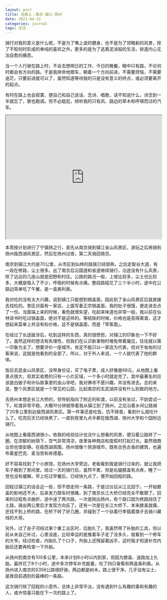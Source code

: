 ```yaml
---
layout: post
title: 在路上：南京-镇江-扬州
date: 2021-04-22 
categories: journal
tags: 生活
---
```


骑行对我的意义是什么呢，不是为了嘴上说的健身，也不是为了领略新的风景，除了不知何时形成的单纯的喜欢之外，更多的是为了逃离泥淖般的生活，排遣内心无法自愈的痛苦。

当一个人行驶在路上时，不会去想明日的工作、今日的晚餐，眼中只有路，不论何时都会有方向的路。于是我拼命地蹬车，朝着一个方向前进，不需要烦恼，不需要迷茫，只要前进就可以了，虽然知道等待我的只是没有意义的终点，或必须要离开的起点。

有时在路上也会寂寞，便自己和自己说话、念诗、唱歌，话不知说什么，诗念到一半就忘了，歌也跑调。但不必尴尬，倾听我的只有风、路边的草木和呼啸而过的汽车。

<iframe src="https://www.google.com/maps/d/embed?mid=1mHTHszyBUV7-d3onPxnAlXovH8kqigme" width="100%" height="400"></iframe>

本周按计划进行了宁镇扬之行，首先从南京骑到镇江金山风景区，游玩之后再骑到扬州瘦西湖风景区，然后在扬州过夜，第二天骑回南京。

南京到镇江大约是70公里，从市区到仙林的路我已经很熟，之后走智谷大道，有一段在修路，尘土很多。出了南京后沿国道和省道继续骑行，沿途没有什么风景，除了远远的几座山就是田野和村庄。公路的路况一般，上坡比较多，尘土也比较多，大概是吸入了不少，呼吸的时候有点痛。整段路程花了三个半小时，途中在公路边简单吃了午餐，是一盒奥利奥。

我对吃的没有太大兴趣，说到镇江只能想到锅盖面，因此到了金山风景区后就直接去找吃的。景区对面有一家店，上面写着正宗锅盖面，我的肚子很饿，便走进去点了一份。当面端上来的时候，看色就很失望，吃起来味道也非常一般，我以前在仙林读书时吃过锅盖面，绝对不是这样的。等结账的时候，价格也是高得离谱，这才想起来菜单上并没有标价格，这不是锅盖面，而是「宰客面」。

在经过了长途跋涉后，吃到这样的东西，真的很愤怒，对镇江的印象也一下不好了。虽然这样的想法有失理性，但我们在认识新事物时难免带着偏见，往往就以第一印象为主了。想要评价一座城市，肯定不能只以一家店为代表，但对于匆匆的过客来说，这就是他看到的全部了。所以，对于外人来说，一个人就代表了他的群体。

饭后去逛金山风景区，没带身份证，买了电子票，成人好像是68元，从地图上看景点很大，但其实收费的只有一小片区域，一个多小时就走完了。其中最著名的应该是白娘子和许仙故事里的金山寺吧，我对佛寺不感兴趣，并没有进去。总的来说，整个风景区就是一个常见的公园，比起南京的玄武湖并没有什么别致的地方。

去扬州本想走长江大桥的，但导航指向了附近的轮渡，以前没有坐过，不妨尝试一下。轮渡非常平稳，大概10分钟就带着我从镇江到了扬州，之后沿着乡间公路骑了20多公里到达瘦西湖风景区。第一件事还是吃饭，饥不择食，看到什么就吃什么了。吃完后天已经快黑了，一直到夜里九点半都在瘦西湖、扬州大学和个园附近骑行。

从地图上看瘦西湖很小，依我的经验估计也没什么想看的风景，便沿着公路转了一圈，在浓郁的树荫下，空气非常清凉，夜里各种商店和度假村打起灯光，虽然很商业但也很安静。在瘦西湖周围，扬州很像个旅游城市，既有古色古香的建筑，也遍布着星巴克、麦当劳和肯德基。

好不容易找到了个小旅馆，在扬州大学旁边，老板看到我是骑行过来的，就让我把车子搬到了房间里。经过一天的骑行后，虽然不累，但是右腿膝盖有点疼，睡了一觉也没有缓解。早上吃过早餐后，已经快九点了，便开始回程的路。

回程过镇江的话会近一些，但不想走同一条路，于是过仪征从江北回宁。一开始膝盖的影响还不大，后来发力蹬车时很痛，到了南京长江大桥已经完全不敢蹬了。回来的过程有点曲折，途中迷了两次路，一次是刚出扬州，有个路口因为修路挡住了土路，骑出两公里后才发现方向反了。还有一次是在长江大桥下，本来膝盖就痛，还找不到上桥的路，在桥下转了好几圈，并碰到了一个驮着行李插着旗子去骑川藏线的大哥。

另外，过了岳子河经过某个重工业区时，后胎扎了。我虽然带了补胎的工具，但以前从未自己补过，心里没底，比较幸运的是推着车子走了没多久，就看到一个修车的大爷。经过检查，内胎扎了个口子，外胎上还残留着凶手，这时我才知道补完内胎后还要再检查一下外胎。

从扬州到南京有100多公里，本来计划6小时以内到家，但因为膝盖、迷路加上扎胎，最终花了8个小时，途中多次停车补充能量，吃了四只香蕉和两盒奥利奥。从扬州进入南京的S356公路很好骑，两边都是树木，路上很干净，几乎没有尘土，是我目前遇到的最棒的一条路。

这次骑行除了回程的小意外，总体上非常平淡，没有遇到什么有趣的事和有趣的人，或许惊喜只能在下一次的路上了。
